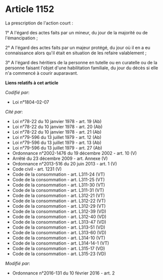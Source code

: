 # Article 1152

La prescription de l'action court : 

1° A l'égard des actes faits par un mineur, du jour de la majorité ou de l'émancipation ; 

2° A l'égard des actes faits par un majeur protégé, du jour où il en a eu connaissance alors qu'il était en situation de les
refaire valablement ; 

3° A l'égard des héritiers de la personne en tutelle ou en curatelle ou de la personne faisant l'objet d'une habilitation
familiale, du jour du décès si elle n'a commencé à courir auparavant.

**Liens relatifs à cet article**

_Codifié par_:

  - Loi n°1804-02-07

_Cité par_:

  - Loi n°78-22 du 10 janvier 1978 - art. 19 (Ab)
  - Loi n°78-22 du 10 janvier 1978 - art. 20 (Ab)
  - Loi n°78-22 du 10 janvier 1978 - art. 21 (Ab)
  - Loi n°79-596 du 13 juillet 1979 - art. 12 (Ab)
  - Loi n°79-596 du 13 juillet 1979 - art. 13 (Ab)
  - Loi n°79-596 du 13 juillet 1979 - art. 27 (Ab)
  - Ordonnance n°2002-1476 du 19 décembre 2002 - art. 10 (V)
  - Arrêté du 23 décembre 2009 - art. Annexe (V)
  - Ordonnance n°2013-516 du 20 juin 2013 - art. 1 (V)
  - Code civil - art. 1231 (V)
  - Code de la consommation - art. L311-24 (VT)
  - Code de la consommation - art. L311-25 (VT)
  - Code de la consommation - art. L311-30 (VT)
  - Code de la consommation - art. L311-31 (VT)
  - Code de la consommation - art. L312-21 (VT)
  - Code de la consommation - art. L312-22 (VT)
  - Code de la consommation - art. L312-29 (VT)
  - Code de la consommation - art. L312-39 (VD)
  - Code de la consommation - art. L312-40 (VD)
  - Code de la consommation - art. L313-47 (VD)
  - Code de la consommation - art. L313-51 (VD)
  - Code de la consommation - art. L313-60 (VD)
  - Code de la consommation - art. L314-10 (VT)
  - Code de la consommation - art. L314-14-1 (VT)
  - Code de la consommation - art. L315-17 (VD)
  - Code de la consommation - art. L315-23 (VD)

_Modifié par_:

  - Ordonnance n°2016-131 du 10 février 2016 - art. 2
